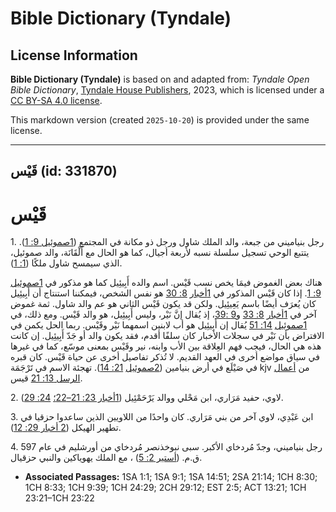 # Bible Dictionary (Tyndale)

## License Information

**Bible Dictionary (Tyndale)** is based on and adapted from: _Tyndale Open Bible Dictionary_, [Tyndale House Publishers](https://tyndaleopenresources.com/), 2023, which is licensed under a [CC BY-SA 4.0 license](https://creativecommons.org/licenses/by-sa/4.0/legalcode.en).

This markdown version (created `2025-10-20`) is provided under the same license.



--------------------------------

## قَيْس (id: 331870)

قَيْس
=====

1\. رجل بنياميني من جبعة، والد الملك شاول ورجل ذو مكانة في المجتمع ([1صموئيل 9: 1](https://ref.ly/1Sam9:1)). يتتبع الوحي تسجيل سلسلة نسبه لأربعة أجيال، كما هو الحال مع أَلْقَانَة، والد صموئيل، الذي سيمسح شاول ملكًا ([1: 1](https://ref.ly/1Sam1:1)).

هناك بعض الغموض فيمَا يخص نسب قَيْس. اسم والده أَبِيئِيل كما هو مذكور في [1](https://ref.ly/1Sam9:1)[صموئيل](https://ref.ly/1Sam9:1) [9: 1](https://ref.ly/1Sam9:1). إذا كان قَيْس المذكور في [1](https://ref.ly/1Chr8:30)[أخبار](https://ref.ly/2Chr29:12) [8: 30](https://ref.ly/1Chr8:30) هو نفس الشخص، فيمكننا استنتاج أن أَبِيئِيل كان يُعرَف أيضًا باسم يَعِيئِيل. ولكن قد يكون قَيْس الثاني هو عم والد شاول. ثمة غموض آخر في [1](https://ref.ly/1Chr8:33)[أخبار](https://ref.ly/2Chr29:12) [8: 33](https://ref.ly/1Chr8:33) و[9 :39](https://ref.ly/1Chr9:39)، إذ يُقال إنَّ نَيْر، وليس أَبِيئِيل، هو والد قَيْس. ومع ذلك، في [1](https://ref.ly/1Sam14:51)[صموئيل](https://ref.ly/1Sam9:1) [14: 51](https://ref.ly/1Sam14:51) يُقال إن أَبِيئِيل هو أب لابنين اسمهما نَيْر وقَيْس. ربما الحل يكمن في الافتراض بأن نَيْر في سجلات الأخبار كان سلفًا أقدم، فقد يكون والد أو جَدّ أَبِيئِيل. إن كانت هذه هي الحال، فيجب فهم العِلاقة بين الأب وابنه، نير وقَيْس بمعنى موسّع، كما في غيرها في سياق مواضع أخرى في العهد القديم. لا تُذكر تفاصيل أخرى عن حياة قَيْس. كان قبره في صَيْلَع في أرض بنيامين ([2](https://ref.ly/2Sam21:14)[صموئيل](https://ref.ly/1Sam9:1) [21: 14](https://ref.ly/2Sam21:14)). تهجئة الاسم في تَرْجَمَة kjv من [أعمال الرسل 13: 21](https://ref.ly/Acts13:21) قيس.

2\. لاوي، حفيد مَرَاري، ابن مَحْلي ووالد يَرْحَمْئِيل ([1أخبار 23: 21–22؛](https://ref.ly/1Chr23:21-1Chr23:22) [24: 29](https://ref.ly/1Chr24:29)).

3\. ابن عَبْدِي، لاوي آخر من بني مَرَاري. كان واحدًا من اللاويين الذين ساعدوا حزقيا في تطهير الهيكل ([2 أخبار 29: 12](https://ref.ly/2Chr29:12)).

4\. رجل بنياميني، وجدّ مُردخاي الأكبر. سبى نبوخذنصر مُردخاي من أورشليم في عام 597 ق.م. ([أستير 2: 5](https://ref.ly/Esth2:5)) ، مع الملك يهوياكين والنبي حزقيال.

* **Associated Passages:** 1SA 1:1; 1SA 9:1; 1SA 14:51; 2SA 21:14; 1CH 8:30; 1CH 8:33; 1CH 9:39; 1CH 24:29; 2CH 29:12; EST 2:5; ACT 13:21; 1CH 23:21–1CH 23:22

